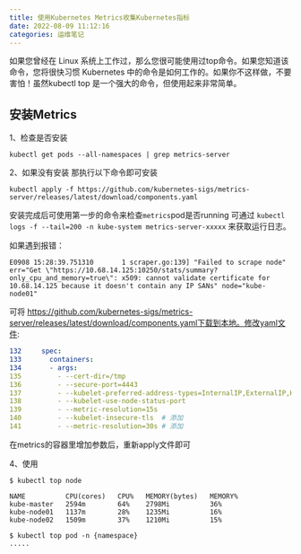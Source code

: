 ```yaml
---
title: 使用Kubernetes Metrics收集Kubernetes指标
date: 2022-08-09 11:12:16
categories: 运维笔记
---
```


如果您曾经在 Linux 系统上工作过，那么您很可能使用过top命令。如果您知道该命令，您将很快习惯 Kubernetes 中的命令是如何工作的。如果你不这样做，不要害怕！虽然kubectl top 是一个强大的命令，但使用起来非常简单。<!--more-->

## 安装Metrics

1、检查是否安装

```shell
kubectl get pods --all-namespaces | grep metrics-server
```
2、如果没有安装 那执行以下命令即可安装

```shell
kubectl apply -f https://github.com/kubernetes-sigs/metrics-server/releases/latest/download/components.yaml
```

安装完成后可使用第一步的命令来检查`metrics`pod是否running 可通过 `kubectl logs -f --tail=200 -n kube-system metrics-server-xxxxx` 来获取运行日志。

如果遇到报错：

```shell
E0908 15:28:39.751310       1 scraper.go:139] "Failed to scrape node" err="Get \"https://10.68.14.125:10250/stats/summary?only_cpu_and_memory=true\": x509: cannot validate certificate for 10.68.14.125 because it doesn't contain any IP SANs" node="kube-node01"
```

可将 https://github.com/kubernetes-sigs/metrics-server/releases/latest/download/components.yaml下载到本地。修改yaml文件:

```yaml
132     spec:
133       containers:
134       - args:
135         - --cert-dir=/tmp
136         - --secure-port=4443
137         - --kubelet-preferred-address-types=InternalIP,ExternalIP,Hostname
138         - --kubelet-use-node-status-port
139         - --metric-resolution=15s
140         - --kubelet-insecure-tls  # 添加
141         - --metric-resolution=30s # 添加
```

在metrics的容器里增加参数后，重新apply文件即可


4、使用

```shell
$ kubectl top node

NAME          CPU(cores)   CPU%   MEMORY(bytes)   MEMORY%
kube-master   2594m        64%    2798Mi          36%
kube-node01   1137m        28%    1235Mi          16%
kube-node02   1509m        37%    1210Mi          15%

$ kubectl top pod -n {namespace}
.....
```